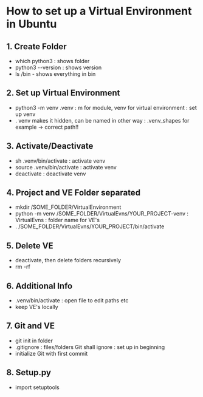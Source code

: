 # How to set up a Virtual Environment in Ubuntu

## 1. Create Folder

* which python3 : shows folder
* python3 --version : shows version
* ls /bin - shows everything in bin

## 2. Set up Virtual Environment

* python3 -m venv .venv : m for module, venv for virtual environment : set up venv
* . venv makes it hidden, can be named in other way : .venv_shapes for example
 -> correct path!!

## 3. Activate/Deactivate

* sh .venv/bin/activate : activate venv
* source .venv/bin/activate : activate venv
* deactivate : deactivate venv

## 4. Project and VE Folder separated

* mkdir /SOME_FOLDER/VirtualEnvironment
* python -m venv /SOME_FOLDER/VirtualEvns/YOUR_PROJECT-venv : VirtualEvns : folder name for VE's
* . /SOME_FOLDER/VirtualEvns/YOUR_PROJECT/bin/activate

## 5. Delete VE

* deactivate, then delete folders recursively
* rm -rf

## 6. Additional Info

* .venv/bin/activate : open file to edit paths etc
* keep VE's locally

## 7. Git and VE

* git init in folder
* .gitignore : files/folders Git shall ignore : set up in beginning
* initialize Git with first commit

## 8. Setup.py

* import setuptools
